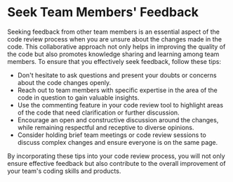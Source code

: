 # Seek Team Members' Feedback

Seeking feedback from other team members is an essential aspect of the code review process when you are unsure about the changes made in the code. This collaborative approach not only helps in improving the quality of the code but also promotes knowledge sharing and learning among team members. To ensure that you effectively seek feedback, follow these tips:

- Don't hesitate to ask questions and present your doubts or concerns about the code changes openly.
- Reach out to team members with specific expertise in the area of the code in question to gain valuable insights.
- Use the commenting feature in your code review tool to highlight areas of the code that need clarification or further discussion.
- Encourage an open and constructive discussion around the changes, while remaining respectful and receptive to diverse opinions.
- Consider holding brief team meetings or code review sessions to discuss complex changes and ensure everyone is on the same page.

By incorporating these tips into your code review process, you will not only ensure effective feedback but also contribute to the overall improvement of your team's coding skills and products.
